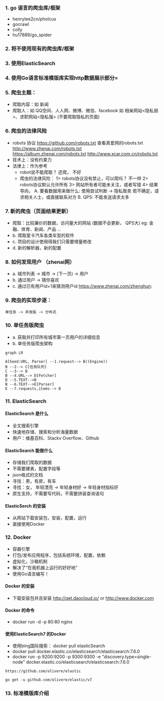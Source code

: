 ### 1. go 语言的爬虫库/框架
- henrylee2cn/pholcus
- gocrawl
- colly
- hu17889/go_spider

### 2. 将不使用现有的爬虫库/框架
### 3. 使用ElasticSearch
### 4. 使用Go语言标准模版库实现http数据展示部分=
### 5. 爬虫主题：
- 爬取内容：如 新闻
- 爬取人：如 QQ空间、人人网、微博、微信、facebook
         如 相亲网站<隐私弱>、求职网站<隐私强> (不要爬取隐私的页面)
### 6. 爬虫的法律风险
- robots 协议   https://github.com/robots.txt
    查看真爱网的robots.txt http://www.zhenai.com/robots.txt   
    https://album.zhenai.com/robots.txt
    http://www.xcar.com.cn/robots.txt
- 技术上：没有约束力
- 法律上：作为参考
    - robot说不能爬取？ 还爬， 不好
    - 爬虫的法律风险：
        1> robots协议没有禁止，可以爬吗？
            不一样
        2> robots协议默认允许所有
        3> 网站所有者可能未关注，或者写错
        4> 结果导向，
            A. 要看数据用来做什么:
                使用尝试判断 -> 隐私贩卖
                若不确定，请求相关人士，或直接联系对方
            B. QPS: 不能发送请求太多

### 7. 新的爬虫（页面结果更新）
- 爬取：比较廉价的数据，访问量大的网站 (数据不会更新， QPS大) eg: 金融、体育、新闻、产品 ...
- b. 爬取爱卡汽车各类车型的软件
- c. 项目的设计使用得我们只需要增量修改
- d. 新的解析器，新的配置
### 8. 如何发现用户 （zhenai网）
- a. 城市列表 -> 城市 -> (下一页) -> 用户
- b. 通过用户 -> 猜你喜欢
- c. 通过已有用户id+1来猜测用户id
    https://www.zhenai.com/zhenghun:
### 9. 爬虫的实现步逐：
    单任务 -> 并发版 -> 分布式
### 10. 单任务版爬虫
- a. 获取并打印所有城市第一页用户的详细信息
- b. 单任务版爬虫架构

```mermaid
graph LR

A[Seed:URL, Parser] --1.request--> B((Engine))
B --2--> C[任务队列]
C --3--> B
B --4.URL--> D[Fetcher]
D --5.TEXT-->B
B --6.TEXT-->E[Parser]
E --7.requests,items--> B
```
### 11. ElasticSearch
#### ElasticSearch 是什么
- 全文搜索引擎
- 快速地存储、搜索和分析海量数据
- 用户：维基百科、Stackv Overflow、Github
#### ElasticSearch 能做什么
- 存储我们爬取的数据
- 不需要建表，配置字段等
- json格式的文档
- 寻找：男，有房，有车
- 寻找：女， 年轻漂亮 -> 年轻身材好 -> 年轻身材指标好
- 原生支持，不需要写代码，不需要拼装查询语句
#### ElasticSerch 的安装
- 从网站下载安装包，安装，配置，运行
- 直接使用Docker

### 12. Docker
- 容器引擎
- 打包/发布应用程序，包括系统环境，配置，依赖
- 虚拟化，沙箱机制
- 解决了“在我机器上运行的好好地”
- 使用Go语言编写！
#### Docker 的安装
- 下载安装包并且安装 http://get.daocloud.io/ or http://www.docker.com
#### Docker 的命令
- docker run -d -p 80:80 nginx
#### 使用ElasticSearch7 的Docker
- 使用bing国际搜索： docker pull elasticSearch
- docker pull docker.elastic.co/elasticsearch/elasticsearch:7.6.0
- docker run -p 9200:9200 -p 9300:9300 -e "discovery.type=single-node" docker.elastic.co/elasticsearch/elasticsearch:7.6.0

```
https://github.com/olivere/elastic

go get -u github.com/olivere/elastic/v7
```
### 13. 标准模版库介绍
